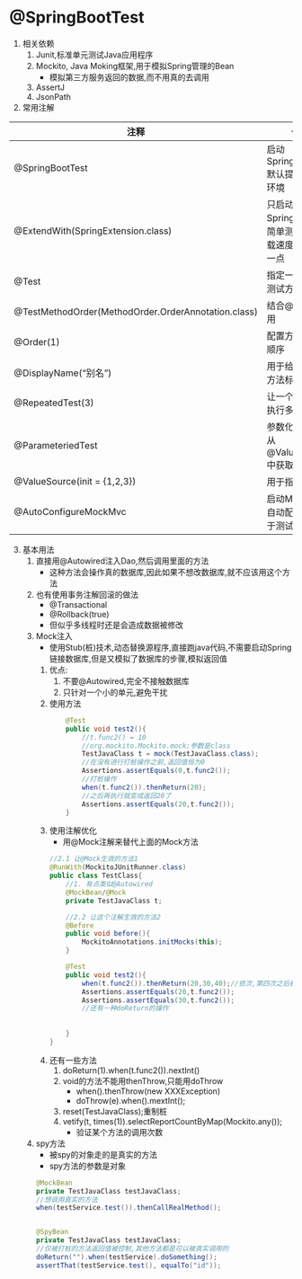 # @SpringBootTest
1. 相关依赖
    1. Junit,标准单元测试Java应用程序
    2. Mockito, Java Moking框架,用于模拟Spring管理的Bean
        - 模拟第三方服务返回的数据,而不用真的去调用
    3. AssertJ
    4. JsonPath
2. 常用注解

| 注释 | 作用 |
| --- | --- |
|@SpringBootTest|启动SpringBootTest,默认提供Mock环境|
|@ExtendWith(SpringExtension.class)   | 只启动一个Spring换金进行简单测试,这样加载速度会稍微快一点  |
|@Test|指定一个方法为测试方法|
|@TestMethodOrder(MethodOrder.OrderAnnotation.class)|结合@Order使用|
|@Order(1)|配置方法的执行顺序|
|@DisplayName(“别名”)|用于给测试类或方法标记别名|
|@RepeatedTest(3)|让一个测试方法执行多次|
|@ParameteriedTest|参数化测试方法,从@ValueSource中获取参数|
|@ValueSource(init = {1,2,3})|用于指定参数|
|@AutoConfigureMockMvc|启动MockMvc自动配置,可以用于测试接口|

3. 基本用法
    1. 直接用@Autowired注入Dao,然后调用里面的方法
        - 这种方法会操作真的数据库,因此如果不想改数据库,就不应该用这个方法
    2. 也有使用事务注解回滚的做法
        - @Transactional
        - @Rollback(true)
        - 但似乎多线程时还是会造成数据被修改
    3. Mock注入
        - 使用Stub(桩)技术,动态替换源程序,直接跑java代码,不需要启动Spring链接数据库,但是又模拟了数据库的步骤,模拟返回值
        1. 优点:
            1. 不要@Autowired,完全不接触数据库
            2. 只针对一个小的单元,避免干扰
        2. 使用方法
            ```java
                @Test
                public void test2(){
                    //t.func2() = 10
                    //org.mockito.Mockito.mock;参数是class
                    TestJavaClass t = mock(TestJavaClass.class);
                    //在没有进行打桩操作之前,返回值恒为0
                    Assertions.assertEquals(0,t.func2());
                    //打桩操作
                    when(t.func2()).thenReturn(20);
                    //之后再执行就变成返回20了
                    Assertions.assertEquals(20,t.func2());
                }
            ```
        3. 使用注解优化
            - 用@Mock注解来替代上面的Mock方法
            ```java
            //2.1 让@Mock生效的方法1
            @RunWith(MockitoJUnitRunner.class)
            public class TestClass{
                //1. 有点类似@Autowired
                @MockBean/@Mock
                private TestJavaClass t;

                //2.2 让这个注解生效的方法2
                @Before
                public void before(){
                    MockitoAnnotations.initMocks(this);
                }

                @Test
                public void test2(){
                    when(t.func2()).thenReturn(20,30,40);//依次,第四次之后都返回最后一个参数
                    Assertions.assertEquals(20,t.func2());
                    Assertions.assertEquals(30,t.func2());
                    //还有一种doReturn的操作
                    
                    
                }
            }
            ```
        4. 还有一些方法
            1.  doReturn(1).when(t.func2()).nextInt()
            2. void的方法不能用thenThrow,只能用doThrow
                - when().thenThrow(new XXXException)
                - doThrow(e).when().mextInt();
            3. reset(TestJavaClass);重制桩
            4. vetify(t, times(1)).selectReportCountByMap(Mockito.any());
                - 验证某个方法的调用次数
    4. spy方法
        - 被spy的对象走的是真实的方法
        - spy方法的参数是对象
        ```java
        @MockBean
        private TestJavaClass testJavaClass;
        //想调用真实的方法
        when(testService.test()).thenCallRealMethod();


        @SpyBean
        private TestJavaClass testJavaClass;
        //仅被打桩的方法返回值被控制,其他方法都是可以被真实调用的
        doReturn("").when(testService).doSomething();
        assertThat(testService.test(), equalTo("id"));
        ```
        